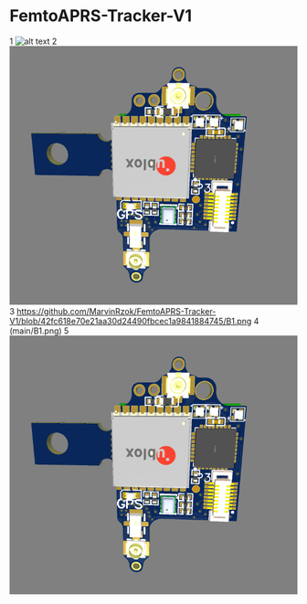 # FemtoAPRS-Tracker-V1

1
![alt text](https://github.com/MarvinRzok/FemtoAPRS-Tracker-V1/blob/main/B1.png?raw=true)
2
<img src="./B1.png" width="800">
3
https://github.com/MarvinRzok/FemtoAPRS-Tracker-V1/blob/42fc618e70e21aa30d24490fbcec1a9841884745/B1.png
4
(main/B1.png)
5
<img src="./B1.png">
